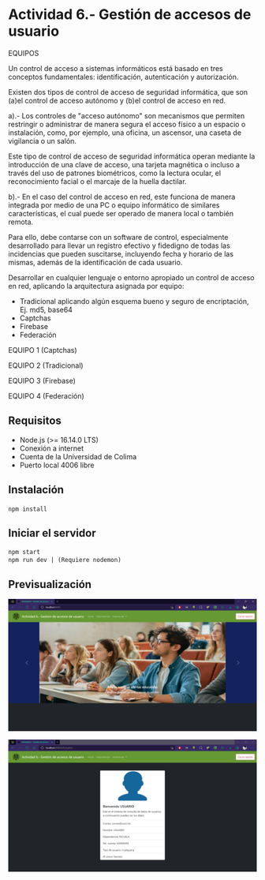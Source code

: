 # Actividad 6.- Gestión de accesos de usuario

EQUIPOS

Un control de acceso a sistemas informáticos está basado en tres conceptos fundamentales: identificación, autenticación y autorización.

Existen dos tipos de control de acceso de seguridad informática, que son (a)el control de acceso autónomo y (b)el control de acceso en red.

a).- Los controles de "acceso autónomo" son mecanismos que permiten restringir o administrar de manera segura el acceso físico a un espacio o instalación, como, por ejemplo, una oficina, un ascensor, una caseta de vigilancia o un salón.

Este tipo de control de acceso de seguridad informática operan mediante la introducción de una clave de acceso, una tarjeta magnética o incluso a través del uso de patrones biométricos, como la lectura ocular, el reconocimiento facial o el marcaje de la huella dactilar.

b).- En el caso del control de acceso en red, este funciona de manera integrada por medio de una PC o equipo informático de similares características, el cual puede ser operado de manera local o también remota.

Para ello, debe contarse con un software de control, especialmente desarrollado para llevar un registro efectivo y fidedigno de todas las incidencias que pueden suscitarse, incluyendo fecha y horario de las mismas, además de la identificación de cada usuario.

Desarrollar en cualquier lenguaje o entorno apropiado un control de acceso en red, aplicando la arquitectura asignada por equipo:
- Tradicional aplicando algún esquema bueno y seguro de encriptación, Ej. md5, base64
- Captchas
- Firebase
- Federación

EQUIPO 1 (Captchas)

EQUIPO 2 (Tradicional)

EQUIPO 3 (Firebase)

EQUIPO 4 (Federación)

## Requisitos
- Node.js (>= 16.14.0 LTS)
- Conexión a internet
- Cuenta de la Universidad de Colima
- Puerto local 4006 libre

## Instalación
```
npm install
```

## Iniciar el servidor
```
npm start
npm run dev | (Requiere nodemon)
```

## Previsualización
<p align="center"><img src="./content/pages/page-welcome.png" width="700" style="align-center"></p>
<p align="center"><img src="./content/pages/page-information.png" width="700" style="align-center"></p>